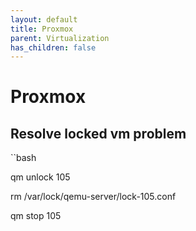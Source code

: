 ```yaml
---
layout: default
title: Proxmox
parent: Virtualization
has_children: false
---
```


# Proxmox

## Resolve locked vm problem

``bash

qm unlock 105

rm /var/lock/qemu-server/lock-105.conf

qm stop 105

```
